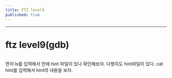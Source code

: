 ```yaml
---
title: FTZ level9
published: true
---
```


* * * 

# ftz level9(gdb)

![]()

먼저 ls를 입력해서 안에 hint 파일이 있나 확인해보자.
다행히도 hint파일이 있다. cat hint를 입력해서 hint의 내용을 보자.

